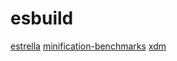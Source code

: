 # esbuild

[estrella](https://github.com/rsms/estrella)
[minification-benchmarks](https://github.com/privatenumber/minification-benchmarks)
[xdm](https://github.com/wooorm/xdm)
